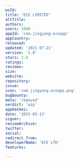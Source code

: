 ```yaml
---
wsId: 
title: 'ECE LIMITED'
altTitle: 
authors: 
users: 1000
appId: 'com.jingyang.eceapp'
appCountry: 
released: 
updated: '2021-07-21'
version: '1.0'
stars: 2.8
ratings: 
reviews: 
size: 
website: 
repository: 
issue: 
icon: 'com.jingyang.eceapp.png'
bugbounty: 
meta: 'removed'
verdict: 'wip'
appHashes: 
date: '2025-02-13'
signer: 
reviewArchive: 
twitter: 
social: 
redirect_from: 
developerName: 'ECE LTD'
features: 

---
```


